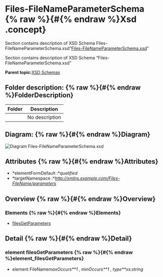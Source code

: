 # Files-FileNameParameterSchema {% raw %}{#{% endraw %}Xsd .concept}

Section contains description of XSD Schema Files-FileNameParameterSchema.xsd“[Files-FileNameParameterSchema.xsd](Files-FileNameParameterSchema.xsd)”

Section contains description of XSD Schema “Files-FileNameParameterSchema.xsd”

**Parent topic:**[XSD Schemas](../../../projects/com.odido-rfp-demo/common/xsd.md)

## Folder description: {% raw %}{#{% endraw %}FolderDescription}

|Folder|Description|
|------|-----------|
| |No description|

## Diagram: {% raw %}{#{% endraw %}Diagram}

![Diagram
              Files-FileNameParameterSchema.xsd](Files-FileNameParameterSchema.xsd.png)

## Attributes {% raw %}{#{% endraw %}Attributes}

-   *elementFormDefault :**qualified*
-   *targetNamespace :**http://xmlns.example.com/Files-FileName/parameters*

## Overview {% raw %}{#{% endraw %}Overview}

### Elements {% raw %}{#{% endraw %}Elements}

-   [filesGetParameters](#element_filesGetParameters)

## Detail {% raw %}{#{% endraw %}Detail}

### element filesGetParameters {% raw %}{#{% endraw %}element_filesGetParameters}

-   element FileName*maxOccurs**1* , *minOccurs**1* , *type**xs:string*

